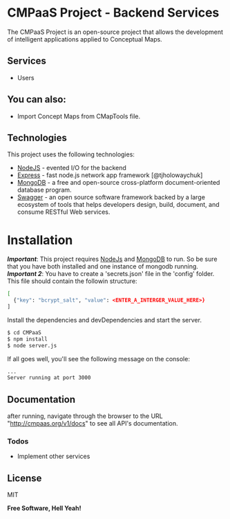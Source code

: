 # CMPaaS Project - Backend Services

The CMPaaS Project is an open-source project that allows the development of intelligent applications applied to Conceptual Maps.
## Services

- Users

## You can also:
  - Import Concept Maps from CMapTools file.

## Technologies

This project uses the following technologies:

* [NodeJS] - evented I/O for the backend
* [Express] - fast node.js network app framework [@tjholowaychuk]
* [MongoDB] - a free and open-source cross-platform document-oriented database program.
* [Swagger] - an open source software framework backed by a large ecosystem of tools that helps developers design, build, document, and consume RESTful Web services.

# Installation

**_Important_**: This project requires [NodeJs] and [MongoDB] to run. So be sure that you have both installed and one instance of mongodb running.
**_Important 2_**: You have to create a 'secrets.json' file in the 'config' folder. This file should contain the followin structure:
```sh
[
  {"key": "bcrypt_salt", "value": <ENTER_A_INTERGER_VALUE_HERE>}
]
```

Install the dependencies and devDependencies and start the server.

```sh
$ cd CMPaaS
$ npm install
$ node server.js
```



If all goes well, you'll see the following message on the console:

```sh
...
Server running at port 3000
```

## Documentation

 after running, navigate through the browser to the URL "http://cmpaas.org/v1/docs" to see all API's documentation.

### Todos

 - Implement other services

License
----

MIT


**Free Software, Hell Yeah!**

[//]: # (These are reference links used in the body of this note and get stripped out when the markdown processor does its job. There is no need to format nicely because it shouldn't be seen.)

   [nodejs]: <http://nodejs.org>
   [express]: <http://expressjs.com>
   [mongodb]: <https://www.mongodb.com>
   [swagger]: <https://swagger.io>
